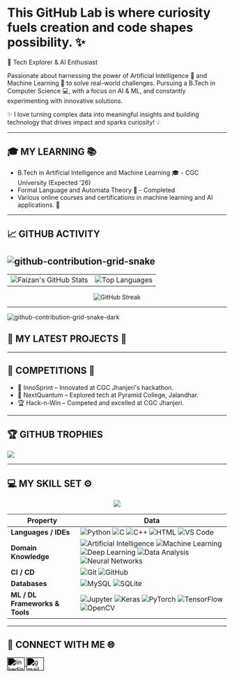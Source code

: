 
### <h1> This GitHub Lab is where curiosity fuels creation and code shapes possibility. ✨ </h1>

🚀 Tech Explorer & AI Enthusiast

Passionate about harnessing the power of Artificial Intelligence 🤖 and Machine Learning 🧠 to solve real-world challenges. Pursuing a B.Tech in Computer Science 💻, with a focus on AI & ML, and constantly experimenting with innovative solutions.

✨ I love turning complex data into meaningful insights and building technology that drives impact and sparks curiosity! 💡

---

## 🎓 MY LEARNING 📚
- B.Tech in Artificial Intelligence and Machine Learning 🎓 - CGC University (Expected '26)
- Formal Language and Automata Theory 📖 - Completed
- Various online courses and certifications in machine learning and AI applications. 🎉
  
---

## 📈 GITHUB ACTIVITY

![github-contribution-grid-snake](https://github.com/user-attachments/assets/529240fc-34ce-4676-ab40-970f0592ae7a)
---
<table>
  <tr>
    <td>
      <img src="https://github-readme-stats.vercel.app/api?username=faizanl09&show_icons=true&theme=radical" alt="Faizan's GitHub Stats" />
    </td>
    <td>
      <img src="https://github-readme-stats.vercel.app/api/top-langs/?username=faizanl09&layout=normal&theme=radical" alt="Top Languages" />
    </td>
  </tr>
</table>

<p align="center">
  <img src="https://github-readme-streak-stats.herokuapp.com/?user=faizanl09&theme=radical" alt="GitHub Streak" />
</p>


---
![github-contribution-grid-snake-dark](https://github.com/user-attachments/assets/a922d272-39ca-47fa-9103-383b221c4ede)




## 🌱 MY LATEST PROJECTS 🚀

---


## 🥇 COMPETITIONS 🎉

- 🌟 InnoSprint – Innovated at CGC Jhanjeri's hackathon.
- 🚀 NextQuantum – Explored tech at Pyramid College, Jalandhar.
- 🏆 Hack-n-Win – Competed and excelled at CGC Jhanjeri.
  
---

## 🏆 GITHUB TROPHIES
![](https://github-profile-trophy.vercel.app/?username=faizanl09&theme=radical&no-frame=false&no-bg=true&margin-w=4)


---

## 💻 MY SKILL SET ⚙️

<p align="center">
  <img src="https://img.shields.io/badge/TryHackMe-faizan.l09-0xD1.svg">
</p>

| **Property**                             | **Data**                                                                                                              |
|------------------------------------------|-----------------------------------------------------------------------------------------------------------------------|
| **Languages / IDEs**                      | ![Python](https://img.shields.io/badge/Python-3776AB?style=flat&logo=python&logoColor=white) ![C](https://img.shields.io/badge/C-A8B9CC?style=flat&logo=c) ![C++](https://img.shields.io/badge/C++-00599C?style=flat&logo=cplusplus) ![HTML](https://img.shields.io/badge/HTML5-E34F26?style=flat&logo=html5&logoColor=white) ![VS Code](https://img.shields.io/badge/VS%20Code-007ACC?style=flat&logo=visual-studio-code&logoColor=white) |
| **Domain Knowledge**                     | ![Artificial Intelligence](https://img.shields.io/badge/Artificial%20Intelligence-065535?style=flat) ![Machine Learning](https://img.shields.io/badge/Machine%20Learning-065535?style=flat) ![Deep Learning](https://img.shields.io/badge/Deep%20Learning-065535?style=flat) ![Data Analysis](https://img.shields.io/badge/Data%20Analysis-065535?style=flat) ![Neural Networks](https://img.shields.io/badge/Neural%20Networks-065535?style=flat) |
| **CI / CD**                              | ![Git](https://img.shields.io/badge/Git-F05032?style=flat&logo=git) ![GitHub](https://img.shields.io/badge/GitHub-181717?style=flat&logo=github) |
| **Databases**                            | ![MySQL](https://img.shields.io/badge/MySQL-4479A1?style=flat&logo=mysql) ![SQLite](https://img.shields.io/badge/SQLite-003B57?style=flat&logo=sqlite) |
| **ML / DL Frameworks & Tools**           | ![Jupyter](https://img.shields.io/badge/Jupyter-FA743E?style=flat&logo=jupyter) ![Keras](https://img.shields.io/badge/Keras-D00000?style=flat&logo=keras&logoColor=white) ![PyTorch](https://img.shields.io/badge/PyTorch-EE4C2C?style=flat&logo=pytorch) ![TensorFlow](https://img.shields.io/badge/TensorFlow-FF6F00?style=flat&logo=tensorflow) ![OpenCV](https://img.shields.io/badge/OpenCV-5C3EE8?style=flat&logo=opencv) |


---

## 🤝 CONNECT WITH ME 🌐

<p align="left">
  <a href="https://www.linkedin.com/in/lone-faizan-9a791931a/" target="blank">
    <img align="center" src="https://cdn.jsdelivr.net/npm/simple-icons@v3/icons/linkedin.svg" alt="linkedin" height="30" width="40" style="filter: brightness(100) invert(1);"/>
  </a>
  <a href="mailto:lonefaizan51@gmail.com" target="blank">
    <img align="center" src="https://cdn.jsdelivr.net/npm/simple-icons@v3/icons/gmail.svg" alt="gmail" height="30" width="40" style="filter: brightness(100) invert(1);"/>
  </a>
</p>



